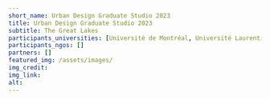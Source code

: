 ```yaml
---
short_name: Urban Design Graduate Studio 2023 
title: Urban Design Graduate Studio 2023
subtitle: The Great Lakes 
participants_universities: [Université de Montréal, Université Laurentienne]
participants_ngos: []
partners: []
featured_img: /assets/images/
img_credit: 
img_link: 
alt:
---
```

